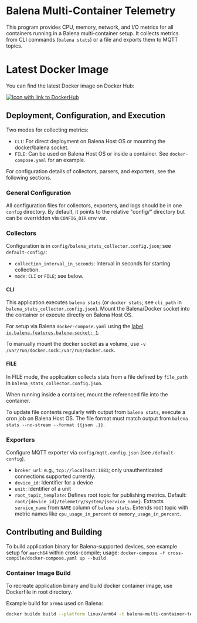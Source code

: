# Balena Multi-Container Telemetry

This program provides CPU, memory, network, and I/O metrics for all containers running in a Balena multi-container
setup. It collects metrics from CLI commands (`balena stats`) or a file and exports them to MQTT topics.

# Latest Docker Image

You can find the latest Docker image on Docker Hub:

[![Icon with link to DockerHub](https://img.shields.io/badge/Docker%20Hub-Visit%20Repository-blue)](https://hub.docker.com/r/voltstorage/balena-multi-container-telemetry)

## Deployment, Configuration, and Execution

Two modes for collecting metrics:

- `CLI`: For direct deployment on Balena Host OS or mounting the docker/balena socket.
- `FILE`: Can be used on Balena Host OS or inside a container. See `docker-compose.yaml` for an example.

For configuration details of collectors, parsers, and exporters, see the following sections.

### General Configuration

All configuration files for collectors, exporters, and logs should be in one `config` directory. By default, it points
to the relative "config/" directory but can be overridden via `CONFIG_DIR` env var.

### Collectors

Configuration is in `config/balena_stats_collector.config.json`; see `default-config/`:

- `collection_interval_in_seconds`: Interval in seconds for starting collection.
- `mode`: `CLI` or `FILE`; see below.

#### CLI

This application executes `balena stats` (or `docker stats`; see `cli_path` in `balena_stats_collector.config.json`).
Mount the Balena/Docker socket into the container or execute directly on Balena Host OS.

For setup via Balena `docker-compose.yaml` using the [label
`io.balena.features.balena-socket: 1`](https://docs.balena.io/reference/supervisor/docker-compose/#labels).

To manually mount the docker socket as a volume, use `-v /var/run/docker.sock:/var/run/docker.sock`.

#### FILE

In FILE mode, the application collects stats from a file defined by `file_path` in `balena_stats_collector.config.json`.

When running inside a container, mount the referenced file into the container.

To update file contents regularly with output from `balena stats`, execute a cron job on Balena Host OS. The file format
must match output from `balena stats --no-stream --format {{json .}}`.

### Exporters

Configure MQTT exporter via `config/mqtt.config.json` (see `/default-config`).

- `broker_url`: e.g., `tcp://localhost:1883`; only unauthenticated connections supported currently.
- `device_id`: Identifier for a device
- `unit`: Identifier of a unit
- `root_topic_template`: Defines root topic for publishing metrics. Default:
  `root/{device_id}/telemetry/system/{service_name}`. Extracts `service_name` from `NAME` column of
  `balena stats`. Extends root topic with metric names like `cpu_usage_in_percent` or `memory_usage_in_percent`.

## Contributing and Building

To build application binary for Balena-supported devices, see example setup for `aarch64` within cross-compile; usage:
`docker-compose -f cross-compile/docker-compose.yaml up --build`

### Container Image Build

To recreate application binary and build docker container image, use Dockerfile in root directory.

Example build for `arm64` used on Balena:

```sh
docker buildx build --platform linux/arm64 -t balena-multi-container-telemetry:arm64 .
```